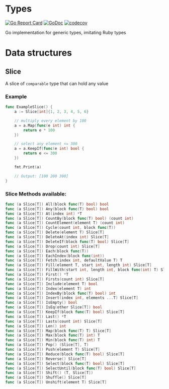 # Types

[![Go Report Card](https://goreportcard.com/badge/github.com/emad-elsaid/types)](https://goreportcard.com/report/github.com/emad-elsaid/types)
[![GoDoc](https://godoc.org/github.com/emad-elsaid/types?status.svg)](https://godoc.org/github.com/emad-elsaid/types)
[![codecov](https://codecov.io/gh/emad-elsaid/types/branch/master/graph/badge.svg)](https://codecov.io/gh/emad-elsaid/types)

Go implementation for generic types, imitating Ruby types

# Data structures

## Slice

A slice of `comparable` type that can hold any value

### Example

```go
func ExampleSlice() {
	a := Slice[int]{1, 2, 3, 4, 5, 6}

	// multiply every element by 100
	a = a.Map(func(e int) int {
		return e * 100
	})

	// select any element <= 300
	a = a.KeepIf(func(e int) bool {
		return e <= 300
	})

	fmt.Print(a)

	// Output: [100 200 300]
}
```

### Slice Methods available:

```go
func (a Slice[T]) All(block func(T) bool) bool
func (a Slice[T]) Any(block func(T) bool) bool
func (a Slice[T]) At(index int) *T
func (a Slice[T]) CountBy(block func(T) bool) (count int)
func (a Slice[T]) CountElement(element T) (count int)
func (a Slice[T]) Cycle(count int, block func(T))
func (a Slice[T]) Delete(element T) Slice[T]
func (a Slice[T]) DeleteAt(index int) Slice[T]
func (a Slice[T]) DeleteIf(block func(T) bool) Slice[T]
func (a Slice[T]) Drop(count int) Slice[T]
func (a Slice[T]) Each(block func(T))
func (a Slice[T]) EachIndex(block func(int))
func (a Slice[T]) Fetch(index int, defaultValue T) T
func (a Slice[T]) Fill(element T, start int, length int) Slice[T]
func (a Slice[T]) FillWith(start int, length int, block func(int) T) Slice[T]
func (a Slice[T]) First() *T
func (a Slice[T]) Firsts(count int) Slice[T]
func (a Slice[T]) Include(element T) bool
func (a Slice[T]) Index(element T) int
func (a Slice[T]) IndexBy(block func(T) bool) int
func (a Slice[T]) Insert(index int, elements ...T) Slice[T]
func (a Slice[T]) IsEmpty() bool
func (a Slice[T]) IsEq(other Slice[T]) bool
func (a Slice[T]) KeepIf(block func(T) bool) Slice[T]
func (a Slice[T]) Last() *T
func (a Slice[T]) Lasts(count int) Slice[T]
func (a Slice[T]) Len() int
func (a Slice[T]) Map(block func(T) T) Slice[T]
func (a Slice[T]) Max(block func(T) int) T
func (a Slice[T]) Min(block func(T) int) T
func (a Slice[T]) Pop() (Slice[T], T)
func (a Slice[T]) Push(element T) Slice[T]
func (a Slice[T]) Reduce(block func(T) bool) Slice[T]
func (a Slice[T]) Reverse() Slice[T]
func (a Slice[T]) Select(block func(T) bool) Slice[T]
func (a Slice[T]) SelectUntil(block func(T) bool) Slice[T]
func (a Slice[T]) Shift() (T, Slice[T])
func (a Slice[T]) Shuffle() Slice[T]
func (a Slice[T]) Unshift(element T) Slice[T]
```
